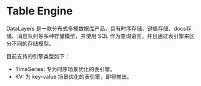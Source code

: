 # Table Engine

DataLayers 是一款分布式多模数据库产品，具有时序存储、键值存储、docs存储、消息队列等多种存储模型，并使用 SQL 作为查询语言，并且通过表引擎来区分不同的存储模型。

目前支持的引擎类型如下：
* TimeSeries: 专为时序场景优化的表引擎。 
* KV: 为 key-value 场景优化的表引擎，即将推出。 

